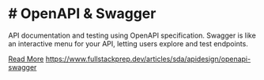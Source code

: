 # # OpenAPI & Swagger

API documentation and testing using OpenAPI specification. Swagger is like an interactive menu for your API, letting users explore and test endpoints.

[Read More](https://www.fullstackprep.dev/articles/sda/apidesign/openapi-swagger) https://www.fullstackprep.dev/articles/sda/apidesign/openapi-swagger